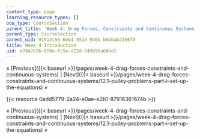 ```yaml
---
content_type: page
learning_resource_types: []
ocw_type: CourseSection
parent_title: 'Week 4: Drag Forces, Constraints and Continuous Systems'
parent_type: CourseSection
parent_uid: 919a2c50-6eb4-551d-940b-b0dbab2356f0
title: Week 4 Introduction
uid: e7847b2b-6f8e-fc5e-d22d-745b96a68bd1
---
```


« [Previous]({{< baseurl >}}/pages/week-4-drag-forces-constraints-and-continuous-systems) | [Next]({{< baseurl >}}/pages/week-4-drag-forces-constraints-and-continuous-systems/12.1-pulley-problems-part-i-set-up-the-equations) »

{{< resource 0add5779-2a24-e0ae-e2b1-87916361674b >}}

« [Previous]({{< baseurl >}}/pages/week-4-drag-forces-constraints-and-continuous-systems) | [Next]({{< baseurl >}}/pages/week-4-drag-forces-constraints-and-continuous-systems/12.1-pulley-problems-part-i-set-up-the-equations) »